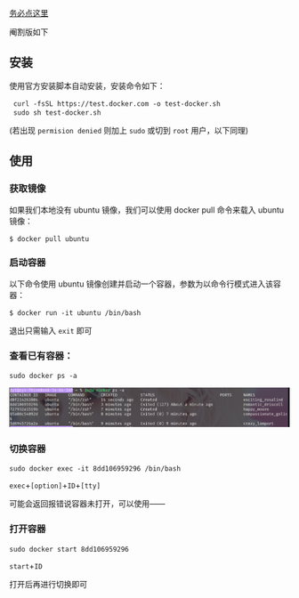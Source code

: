 [务必点这里](https://www.runoob.com/docker/docker-ps-command.html)

阉割版如下

## 安装

使用官方安装脚本自动安装，安装命令如下：

```
 curl -fsSL https://test.docker.com -o test-docker.sh
 sudo sh test-docker.sh
```

(若出现 `permision denied` 则加上 `sudo` 或切到 `root` 用户，以下同理)

## 使用

### 获取镜像

如果我们本地没有 ubuntu 镜像，我们可以使用 docker pull 命令来载入 ubuntu 镜像：

```
$ docker pull ubuntu
```

### 启动容器

以下命令使用  ubuntu 镜像创建并启动一个容器，参数为以命令行模式进入该容器：

```
$ docker run -it ubuntu /bin/bash
```

退出只需输入 `exit` 即可

### 查看已有容器：

```
sudo docker ps -a
```

![1711286820738](image/learn/1711286820738.png)

### 切换容器

```
sudo docker exec -it 8dd106959296 /bin/bash
```

`exec`+`[option]`+`ID`+`[tty]`

可能会返回报错说容器未打开，可以使用——

### 打开容器

```
sudo docker start 8dd106959296
```

`start`+`ID`

打开后再进行切换即可
